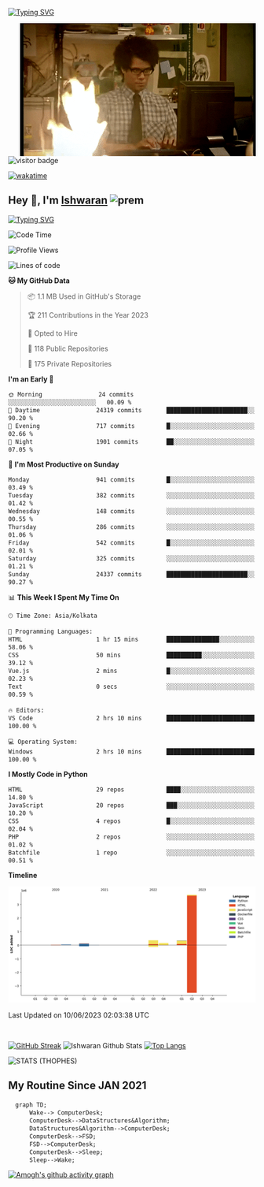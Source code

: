 [![Typing SVG](https://readme-typing-svg.herokuapp.com?font=Fira+Code&duration=1000&pause=2000&color=9400D3&multiline=true&width=1500&height=20&lines=%3D%3D%3D%3D%3D%3D%3D%3D%3D%3D%3D%3D%3D%3D%3D%3D%3D%3D%3D%3D%3D%3D%3D%3D%3D%3D%3D%3D%3D%3D%3D%3D%3D%3D%3D%3D%3D%3D%3D%3D%3D%3D%3D%3D%3D%3D%3D%3D%3D%3D%3D%3D%3D%3D%3D%3D%3D%3D%3D%3D%3D%3D%3D%3D%3D%3D%3D%3D%3D%3D%3D%3D%3D%3D%3D%3D%3D%3D%3D%3D%3D%3D%3D%3D%3D%3D%3D%3D%3D%3D%3D%3D%3D%3D%3D%3D%3D%3D%3D%3D%3D%3D%3D%3D%3D%3D%3D%3D%3D%3D%3D%3D%3D%3D%3D%3D%3D%3D%3D%3D%3D%3D%3D%3D%3D%3D%3D%3D%3D%3D%3D%3D)](https://git.io/typing-svg)


<img align="right" src="/assets/gif/Firepc.gif" />

![visitor badge](https://visitor-badge.glitch.me/badge?page_id=IshwaranRudhara-badge&left_color=red&right_color=green&left_text=Hello%20Visitors)

[![wakatime](https://wakatime.com/badge/user/fc738f08-9e9d-4e8b-a6ea-7f547f91629d.svg)](https://wakatime.com/@fc738f08-9e9d-4e8b-a6ea-7f547f91629d)

<h2>Hey 👋, I'm <a href="https://github.com/IshwaranRudhara">Ishwaran</a> <img width="30" alt="prem" src="https://user-images.githubusercontent.com/47528708/184485159-eb187755-3860-4024-84e0-36e3194f9dac.gif"></h2>

[![Typing SVG](https://readme-typing-svg.herokuapp.com?font=Fira+Code&duration=1000&pause=2000&color=9400D3&multiline=true&width=1500&height=20&lines=%3D%3D%3D%3D%3D%3D%3D%3D%3D%3D%3D%3D%3D%3D%3D%3D%3D%3D%3D%3D%3D%3D%3D%3D%3D%3D%3D%3D%3D%3D%3D%3D%3D%3D%3D%3D%3D%3D%3D%3D%3D%3D%3D%3D%3D%3D%3D%3D%3D%3D%3D%3D%3D%3D%3D%3D%3D%3D%3D%3D%3D%3D%3D%3D%3D%3D%3D%3D%3D%3D%3D%3D%3D%3D%3D%3D%3D%3D%3D%3D%3D%3D%3D%3D%3D%3D%3D%3D%3D%3D%3D%3D%3D%3D%3D%3D%3D%3D%3D%3D%3D%3D%3D%3D%3D%3D%3D%3D%3D%3D%3D%3D%3D%3D%3D%3D%3D%3D%3D%3D%3D%3D%3D%3D%3D%3D%3D%3D%3D%3D%3D%3D)](https://git.io/typing-svg)




<!--START_SECTION:waka-->
![Code Time](http://img.shields.io/badge/Code%20Time-519%20hrs%202%20mins-blue)

![Profile Views](http://img.shields.io/badge/Profile%20Views-18-blue)

![Lines of code](https://img.shields.io/badge/From%20Hello%20World%20I%27ve%20Written-4.7%20million%20lines%20of%20code-blue)

**🐱 My GitHub Data** 

> 📦 1.1 MB Used in GitHub's Storage 
 > 
> 🏆 211 Contributions in the Year 2023
 > 
> 💼 Opted to Hire
 > 
> 📜 118 Public Repositories 
 > 
> 🔑 175 Private Repositories 
 > 
**I'm an Early 🐤** 

```text
🌞 Morning                24 commits          ░░░░░░░░░░░░░░░░░░░░░░░░░   00.09 % 
🌆 Daytime                24319 commits       ███████████████████████░░   90.20 % 
🌃 Evening                717 commits         █░░░░░░░░░░░░░░░░░░░░░░░░   02.66 % 
🌙 Night                  1901 commits        ██░░░░░░░░░░░░░░░░░░░░░░░   07.05 % 
```
📅 **I'm Most Productive on Sunday** 

```text
Monday                   941 commits         █░░░░░░░░░░░░░░░░░░░░░░░░   03.49 % 
Tuesday                  382 commits         ░░░░░░░░░░░░░░░░░░░░░░░░░   01.42 % 
Wednesday                148 commits         ░░░░░░░░░░░░░░░░░░░░░░░░░   00.55 % 
Thursday                 286 commits         ░░░░░░░░░░░░░░░░░░░░░░░░░   01.06 % 
Friday                   542 commits         █░░░░░░░░░░░░░░░░░░░░░░░░   02.01 % 
Saturday                 325 commits         ░░░░░░░░░░░░░░░░░░░░░░░░░   01.21 % 
Sunday                   24337 commits       ███████████████████████░░   90.27 % 
```


📊 **This Week I Spent My Time On** 

```text
🕑︎ Time Zone: Asia/Kolkata

💬 Programming Languages: 
HTML                     1 hr 15 mins        ███████████████░░░░░░░░░░   58.06 % 
CSS                      50 mins             ██████████░░░░░░░░░░░░░░░   39.12 % 
Vue.js                   2 mins              █░░░░░░░░░░░░░░░░░░░░░░░░   02.23 % 
Text                     0 secs              ░░░░░░░░░░░░░░░░░░░░░░░░░   00.59 % 

🔥 Editors: 
VS Code                  2 hrs 10 mins       █████████████████████████   100.00 % 

💻 Operating System: 
Windows                  2 hrs 10 mins       █████████████████████████   100.00 % 
```

**I Mostly Code in Python** 

```text
HTML                     29 repos            ████░░░░░░░░░░░░░░░░░░░░░   14.80 % 
JavaScript               20 repos            ███░░░░░░░░░░░░░░░░░░░░░░   10.20 % 
CSS                      4 repos             █░░░░░░░░░░░░░░░░░░░░░░░░   02.04 % 
PHP                      2 repos             ░░░░░░░░░░░░░░░░░░░░░░░░░   01.02 % 
Batchfile                1 repo              ░░░░░░░░░░░░░░░░░░░░░░░░░   00.51 % 
```



**Timeline**

![Lines of Code chart](https://raw.githubusercontent.com/IshwaranRudhara/IshwaranRudhara/main/assets/bar_graph.png)


 Last Updated on 10/06/2023 02:03:38 UTC
<!--END_SECTION:waka-->

```javascript



```


[![GitHub Streak](https://streak-stats.demolab.com?user=IshwaranRudhara&theme=dark&border_radius=4.7&date_format=M%20j%5B%2C%20Y%5D&background=000000&border=000000)](https://git.io/streak-stats)
![Ishwaran Github Stats](https://github-readme-stats.vercel.app/api?username=IshwaranRudhara&&show_icons=true&theme=radical)
[![Top Langs](https://github-readme-stats.vercel.app/api/top-langs/?username=IshwaranRudhara&layout=compact)](https://github.com/anuraghazra/github-readme-stats)

![STATS (THOPHES)](https://github-profile-trophy.vercel.app/?username=IshwaranRudhara&theme=gruvbox&margin-w=10&margin-h=15&column=8)




<H2>My Routine Since JAN 2021</H2>

```mermaid
  graph TD;
      Wake--> ComputerDesk;
      ComputerDesk-->DataStructures&Algorithm;
      DataStructures&Algorithm-->ComputerDesk;
      ComputerDesk-->FSD;
      FSD-->ComputerDesk;
      ComputerDesk-->Sleep;
      Sleep-->Wake;
```
[![Amogh's github activity graph](https://activity-graph.herokuapp.com/graph?username=IshwaranRudhara&bg_color=000000&color=3620f7&line=5a0c99&point=1adbce&area=true&hide_border=true)](https://github.com/ashutosh00710/github-readme-activity-graph)


<!--
**IshwaranRudhara/IshwaranRudhara** is a ✨ _special_ ✨ repository because its `README.md` (this file) appears on your GitHub profile.

Here are some ideas to get you started:

- 🔭 I’m currently working on ...
- 🌱 I’m currently learning ...
- 👯 I’m looking to collaborate on ...
- 🤔 I’m looking for help with ...
- 💬 Ask me about ...
- 📫 How to reach me: ...
- 😄 Pronouns: ...
- ⚡ Fun fact: ...
-->
